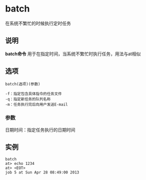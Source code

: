 batch
===

在系统不繁忙的时候执行定时任务

## 说明

**batch命令** 用于在指定时间，当系统不繁忙时执行任务，用法与at相似

## 选项

```
batch(选项)(参数)
```

  

```
-f：指定包含具体指令的任务文件
-q：指定新任务的队列名称
-m：任务执行完后向用户发送E-mail
```

### 参数  

日期时间：指定任务执行的日期时间

## 实例

```
batch 
at> echo 1234
at> <EOT>
job 5 at Sun Apr 28 08:49:00 2013
```


